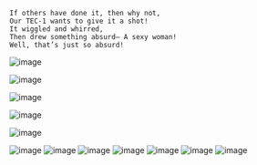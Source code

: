 ```
If others have done it, then why not,  
Our TEC-1 wants to give it a shot!  
It wiggled and whirred,  
Then drew something absurd— A sexy woman!
Well, that’s just so absurd!
```




![image](https://github.com/user-attachments/assets/d8732c6b-4aae-4665-80e5-5897182e9ff4)

![image](https://github.com/user-attachments/assets/a3d721ed-4095-4fe4-9d8d-8c0aa3b17408)

![image](https://github.com/user-attachments/assets/d832b65c-69d6-44bd-8ea8-591d90a2b1b4)

![image](https://github.com/user-attachments/assets/775e450d-5ea2-4cd5-b793-40e3ebde8dc0)

![image](https://github.com/user-attachments/assets/6c4f1151-3009-424e-8627-a7f14fb35518)

![image](https://github.com/user-attachments/assets/d8fdccfd-4990-4bdd-b8a2-0b2332e72def)
![image](https://github.com/user-attachments/assets/53bcb731-db57-4d7a-a3af-5356d073999f)
![image](https://github.com/user-attachments/assets/8f7e860c-7963-41a7-a3c4-f15893e40575)
![image](https://github.com/user-attachments/assets/5c661ecc-ca36-4cf3-9b7b-3cef69e2eb55)
![image](https://github.com/user-attachments/assets/aa72861b-7e14-467f-92f8-6bd530153aec)
![image](https://github.com/user-attachments/assets/6889d5a4-80ed-403b-b04d-d0a9b6783159)
![image](https://github.com/user-attachments/assets/d2fd9fc2-d0ee-4d0a-b21b-002b60bf561e)
